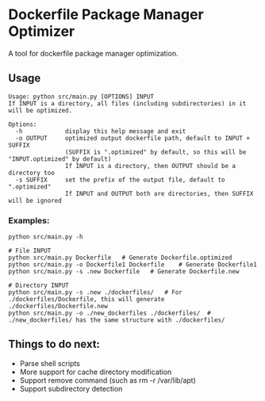 # Dockerfile Package Manager Optimizer
A tool for dockerfile package manager optimization.

## Usage
```shell
Usage: python src/main.py [OPTIONS] INPUT
If INPUT is a directory, all files (including subdirectories) in it will be optimized.

Options:
  -h            display this help message and exit
  -o OUTPUT     optimized output dockerfile path, default to INPUT + SUFFIX
                (SUFFIX is ".optimized" by default, so this will be "INPUT.optimized" by default)
                If INPUT is a directory, then OUTPUT should be a directory too
  -s SUFFIX     set the prefix of the output file, default to ".optimized"
                If INPUT and OUTPUT both are directories, then SUFFIX will be ignored 
```

### Examples:

```shell
python src/main.py -h

# File INPUT
python src/main.py Dockerfile	# Generate Dockerfile.optimized
python src/main.py -o Dockerfile1 Dockerfile	# Generate Dockerfile1
python src/main.py -s .new Dockerfile	# Generate Dockerfile.new

# Directory INPUT
python src/main.py -s .new ./dockerfiles/	# For ./dockerfiles/Dockerfile, this will generate ./dockerfiles/Dockerfile.new
python src/main.py -o ./new_dockerfiles ./dockerfiles/	# ./new_dockerfiles/ has the same structure with ./dockerfiles/
```





## Things to do next:

* Parse shell scripts
* More support for cache directory modification
* Support remove command (such as rm -r /var/lib/apt)
* Support subdirectory detection
